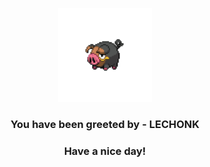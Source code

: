 <p align="center">
            <img src="https://raw.githubusercontent.com/PokeAPI/sprites/master/sprites/pokemon/915.png" width="150" height="150">
          </p>
          <h3 align="center">You have been greeted by - <b>LECHONK</b></h3>
          <h3 align="center">Have a nice day!</h3>

